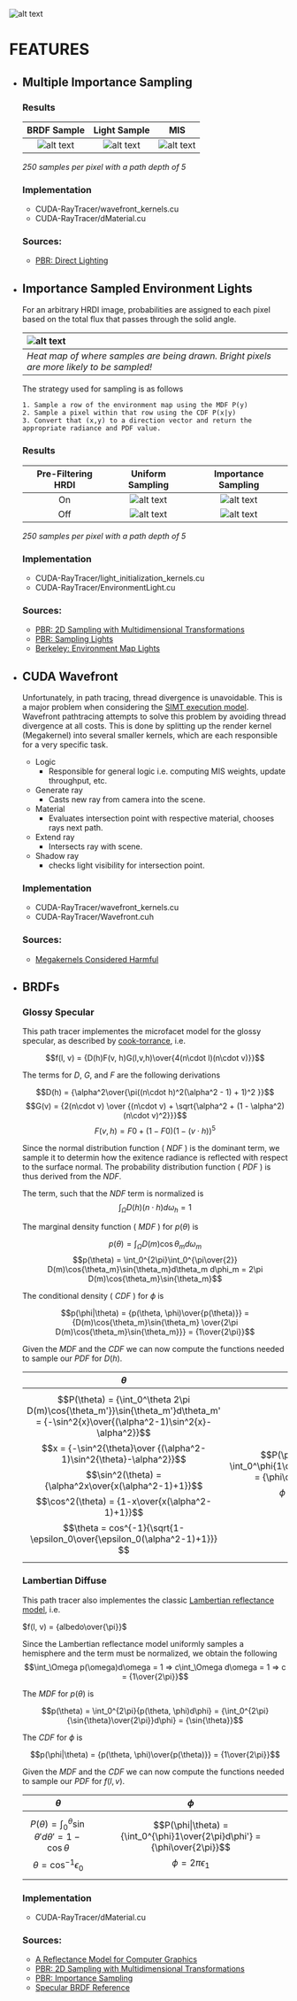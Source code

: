 ![alt text](https://github.com/JakeKurtz/MC-Path-Tracer/blob/main/images/Banner.png)

# FEATURES
- ## Multiple Importance Sampling
    ### Results
    | BRDF Sample | Light Sample | MIS |
    | :---: | :---: | :---: |
    | ![alt text](https://github.com/JakeKurtz/MC-Path-Tracer/blob/main/images/brdf_samp.png?raw=true) | ![alt text](https://github.com/JakeKurtz/MC-Path-Tracer/blob/main/images/light_samp.png?raw=true) | ![alt text](https://github.com/JakeKurtz/MC-Path-Tracer/blob/main/images/ground_t.png?raw=true) |
    
    *250 samples per pixel with a path depth of 5*
    
    ### Implementation
    - CUDA-RayTracer/wavefront_kernels.cu
    - CUDA-RayTracer/dMaterial.cu
    
    ### Sources:
    - [PBR: Direct Lighting](https://www.pbr-book.org/3ed-2018/Light_Transport_I_Surface_Reflection/Direct_Lighting)
    
- ## Importance Sampled Environment Lights

    For an arbitrary HRDI image, probabilities are assigned to each pixel based on the total flux that passes through the solid angle.
   
    | ![alt text](https://github.com/JakeKurtz/MC-Path-Tracer/blob/main/images/heat_map.png?raw=true) | 
    |:--| 
    | *Heat map of where samples are being drawn. Bright pixels are more likely to be sampled!* |
    
    The strategy used for sampling is as follows
    
      1. Sample a row of the environment map using the MDF P(y)
      2. Sample a pixel within that row using the CDF P(x|y)
      3. Convert that (x,y) to a direction vector and return the appropriate radiance and PDF value.

    ### Results
    | Pre-Filtering HRDI | Uniform Sampling| Importance Sampling|
    | :---: | :---: | :---: |
    | On | ![alt text](https://github.com/JakeKurtz/MC-Path-Tracer/blob/main/images/ENV_importance_sampling_off_easy.png?raw=true) | ![alt text](https://github.com/JakeKurtz/MC-Path-Tracer/blob/main/images/ground_t.png?raw=true) |
    | Off | ![alt text](https://github.com/JakeKurtz/MC-Path-Tracer/blob/main/images/ENV_importance_sampling_off_hard.png?raw=true) | ![alt text](https://github.com/JakeKurtz/MC-Path-Tracer/blob/main/images/ENV_importance_sampling_on_hard.png?raw=true) |
    
    *250 samples per pixel with a path depth of 5*
  
    ### Implementation
    - CUDA-RayTracer/light_initialization_kernels.cu
    - CUDA-RayTracer/EnvironmentLight.cu
  
    ### Sources:
  - [PBR: 2D Sampling with Multidimensional Transformations](https://www.pbr-book.org/3ed-2018/Monte_Carlo_Integration/2D_Sampling_with_Multidimensional_Transformations)
  - [PBR: Sampling Lights](https://www.pbr-book.org/3ed-2018/Light_Transport_I_Surface_Reflection/Sampling_Light_Sources)
  - [Berkeley: Environment Map Lights](https://cs184.eecs.berkeley.edu/sp18/article/25)
- ## CUDA Wavefront
  
  Unfortunately, in path tracing, thread divergence is unavoidable. This is a major problem when considering the [SIMT execution model](https://en.wikipedia.org/wiki/Single_instruction,_multiple_threads). Wavefront pathtracing attempts to solve this problem by avoiding thread divergence at all costs. This is done by splitting up the render kernel (Megakernel) into several smaller kernels, which are each responsible for a very specific task.
  
    - Logic
        - Responsible for general logic i.e. computing MIS weights, update throughput, etc. 
    - Generate ray
        - Casts new ray from camera into the scene.
    - Material
        - Evaluates intersection point with respective material, chooses rays next path.
    - Extend ray
        - Intersects ray with scene.
    - Shadow ray
        - checks light visibility for intersection point.
  
    ### Implementation
    - CUDA-RayTracer/wavefront_kernels.cu
    - CUDA-RayTracer/Wavefront.cuh
  
  ### Sources:
  - [Megakernels Considered Harmful](https://research.nvidia.com/sites/default/files/pubs/2013-07_Megakernels-Considered-Harmful/laine2013hpg_paper.pdf)
- ## BRDFs

  ### Glossy Specular 
  
  This path tracer implementes the microfacet model for the glossy specular, as described by [cook-torrance](https://graphics.pixar.com/library/ReflectanceModel/paper.pdf), i.e.
  
  $$f(l, v) = {D(h)F(v, h)G(l,v,h)\over{4(n\cdot l)(n\cdot v)}}$$
  
  The terms for $D$, $G$, and $F$ are the following derivations
  
  $$D(h) = {\alpha^2\over{\pi((n\cdot h)^2(\alpha^2 - 1) + 1)^2 }}$$
  $$G(v) = {2(n\cdot v) \over {(n\cdot v) + \sqrt{\alpha^2 + (1 - \alpha^2)(n\cdot v)^2}}}$$
  $$F(v, h) = F0 + (1 - F0)(1 - (v\cdot h))^5$$
  
  Since the normal distribution function ( $NDF$ ) is the dominant term, we sample it to determin how the exitence radiance is reflected with respect to the surface normal. The probability distribution function ( $PDF$ ) is thus derived from the $NDF$.
  
  The term, such that the $NDF$ term is normalized is $$\int_\Omega D(h)(n\cdot h)d\omega_h = 1$$
  
  The marginal density function ( $MDF$ ) for $p(\theta)$ is 

  $$p(\theta) = \int_\Omega D(m)\cos{\theta_m}d\omega_m$$
  $$p(\theta) = \int_0^{2\pi}\int_0^{\pi\over{2}} D(m)\cos{\theta_m}\sin{\theta_m}d\theta_m d\phi_m = 2\pi D(m)\cos{\theta_m}\sin{\theta_m}$$
  
  The conditional density ( $CDF$ ) for $\phi$ is 
  
  $$p(\phi|\theta) = {p(\theta, \phi)\over{p(\theta)}} = {D(m)\cos{\theta_m}\sin{\theta_m} \over{2\pi D(m)\cos{\theta_m}\sin{\theta_m}}} = {1\over{2\pi}}$$
  
  Given the $MDF$ and the $CDF$ we can now compute the functions needed to sample our $PDF$ for $D(h)$.
  
  | $\theta$ | $\phi$ |
  | :---:    | :---:  |
  | $$P(\theta) = {\int_0^\theta 2\pi D(m)\cos{\theta_m'}}\sin{\theta_m'}d\theta_m' = {-\sin^2{x}\over{(\alpha^2-1)\sin^2{x}-\alpha^2}}$$ $$x = {-\sin^2{\theta}\over {(\alpha^2-1)\sin^2{\theta}-\alpha^2}}$$ $$\sin^2(\theta) = {\alpha^2x\over{x(\alpha^2-1)+1}}$$ $$\cos^2(\theta) = {1-x\over{x(\alpha^2-1)+1}}$$ $$\theta = cos^{-1}{\sqrt{1-\epsilon_0\over{\epsilon_0(\alpha^2-1)+1}}} $$ | $$P(\phi\|\theta) = \int_0^\phi{1\over{2\pi}d\phi_m'} = {\phi\over{2\pi}}$$ $$\phi = 2\pi\epsilon_1$$ |

  ### Lambertian Diffuse
  
  This path tracer also implementes the classic [Lambertian reflectance model](https://en.wikipedia.org/wiki/Lambertian_reflectance), i.e.
  
  $f(l, v) = {albedo\over{\pi}}$
  
  Since the Lambertian reflectance model uniformly samples a hemisphere and the term must be normalized, we obtain the following 
  $$\int_\Omega p(\omega)d\omega = 1 => c\int_\Omega d\omega = 1 => c = {1\over{2\pi}}$$
  
  The $MDF$ for $p(\theta)$ is 
  
  $$p(\theta) = \int_0^{2\pi}{p(\theta, \phi)d\phi} = {\int_0^{2\pi}{\sin{\theta}\over{2\pi}}d\phi} = {\sin{\theta}}$$
  
  The $CDF$ for $\phi$ is 
  
  $$p(\phi|\theta) = {p(\theta, \phi)\over{p(\theta)}} = {1\over{2\pi}}$$
  
  Given the $MDF$ and the $CDF$ we can now compute the functions needed to sample our $PDF$ for $f(l,v)$.
  
  | $\theta$ | $\phi$ |
  | :---:    | :---:  |
  | $$P(\theta) = {\int_0^\theta{\sin{\theta'}d\theta'}} = 1 - \cos{\theta}$$ $$\theta = \cos^{-1}{\epsilon_0}$$ | $$P(\phi\|\theta) = {\int_0^{\phi}1\over{2\pi}d\phi'} = {\phi\over{2\pi}}$$ $$\phi = 2\pi\epsilon_1$$ |
  
  ### Implementation
  - CUDA-RayTracer/dMaterial.cu
  
  ### Sources:
  - [A Reflectance Model for Computer Graphics](https://graphics.pixar.com/library/ReflectanceModel/paper.pdf)
  - [PBR: 2D Sampling with Multidimensional Transformations](https://www.pbr-book.org/3ed-2018/Monte_Carlo_Integration/2D_Sampling_with_Multidimensional_Transformations)
  - [PBR: Importance Sampling](https://www.pbr-book.org/3ed-2018/Monte_Carlo_Integration/Importance_Sampling)
  - [Specular BRDF Reference](http://graphicrants.blogspot.com/2013/08/specular-brdf-reference.html)
